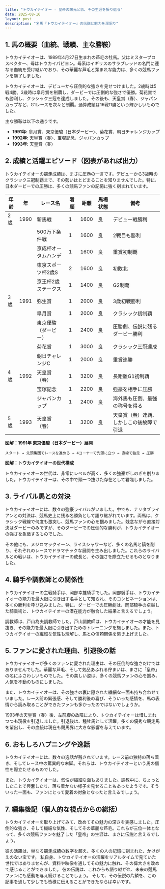 ```yaml
---
title: "トウカイテイオー - 皇帝の栄光と影、その生涯を振り返る"
date: 2025-08-16
layout: post
description: "名馬『トウカイテイオー』の伝説と魅力を深堀り"
---
```


## 1. 馬の概要（血統、戦績、主な勝鞍）

トウカイテイオーは、1989年4月27日生まれの芦毛の牡馬。父はミスタープロスペクター、母はトウカイパピヨン。母系はイギリスのサラブレッドの名門に連なる血統を受け継いでおり、その華麗な芦毛と類まれな能力は、多くの競馬ファンを魅了しました。

トウカイテイオーは、デビューから圧倒的な強さを見せつけました。2歳時は5戦4勝。3歳時は皐月賞を制覇し、ダービーでは圧倒的な強さで優勝。菊花賞でも勝利し、クラシック三冠を達成しました。その後も、天皇賞（春）、ジャパンカップなど、G1レースを次々と制覇。通算成績は16戦11勝という輝かしいものでした。

主な勝鞍は以下の通りです。

* **1991年:** 皐月賞、東京優駿（日本ダービー）、菊花賞、朝日チャレンジカップ
* **1992年:** 天皇賞（春）、宝塚記念、ジャパンカップ
* **1993年:** 天皇賞（春）


## 2. 成績と活躍エピソード（図表があれば出力）

トウカイテイオーの競走成績は、まさに圧巻の一言です。デビューから3歳時のクラシック三冠制覇まで、その勢いはとどまることを知りませんでした。特に、日本ダービーでの圧勝は、多くの競馬ファンの記憶に強く刻まれています。

| 年齢 | 年 | レース名          | 着順 | 距離 | 馬場状態 | 備考                                  |
|-----|----|-------------------|-----|-----|---------|---------------------------------------|
| 2歳 | 1990 | 新馬戦            | 1   | 1600 | 良       | デビュー戦勝利                         |
|     |     | 500万下条件戦      | 1   | 1600 | 良       | 2戦目も勝利                         |
|     |     | 京成杯オータムハンデ | 1   | 1600 | 良       | 重賞初制覇                             |
|     |     | 東京スポーツ杯2歳S | 2   | 1600 | 良       | 初敗北                                |
|     |     | 京王杯2歳ステークス | 1   | 1400 | 良       | G2制覇                                |
| 3歳 | 1991 | 弥生賞            | 1   | 2000 | 良       | 3歳初戦勝利                         |
|     |     | 皐月賞            | 1   | 2000 | 良       | クラシック初制覇                       |
|     |     | 東京優駿（ダービー） | 1   | 2400 | 良       | 圧勝劇、伝説に残るダービー勝利         |
|     |     | 菊花賞            | 1   | 3000 | 良       | クラシック三冠達成                     |
|     |     | 朝日チャレンジC     | 1   | 2000 | 良       | 重賞連勝                               |
| 4歳 | 1992 | 天皇賞（春）       | 1   | 3200 | 良       | 長距離G1初制覇                       |
|     |     | 宝塚記念           | 1   | 2200 | 良       | 強豪を相手に圧勝                       |
|     |     | ジャパンカップ       | 1   | 2400 | 良       | 海外馬も圧倒、最強の称号を得る          |
| 5歳 | 1993 | 天皇賞（春）       | 1   | 3200 | 良       | 天皇賞（春）連覇、しかしこの後故障で引退 |


**図解：1991年 東京優駿（日本ダービー）展開**

```
スタート → 先頭集団でレースを進める → 4コーナーで先頭に立つ → 直線で独走 → 圧勝
```

**図解：トウカイテイオーの世代構成**

トウカイテイオーの世代は、非常にレベルが高く、多くの強豪がしのぎを削りました。トウカイテイオーは、その中で頭一つ抜けた存在として君臨しました。


## 3. ライバル馬との対決

トウカイテイオーには、数々の強豪ライバルがいました。中でも、ナリタブライアンとの対決は、競馬史上に残る名勝負として語り継がれています。両馬は、クラシック戦線で何度も激突し、競馬ファンの心を掴みました。残念ながら直接対決はダービーのみですが、そのダービーでの圧倒的な勝利が、トウカイテイオーの強さを象徴するものでした。

その他にも、メジロマックイーン、ライスシャワーなど、多くの名馬と鎬を削り、それぞれのレースでドラマチックな展開を生み出しました。これらのライバルとの戦いは、トウカイテイオーの成長と、その強さを際立たせるものとなりました。


## 4. 騎手や調教師との関係性

トウカイテイオーの主戦騎手は、岡部幸雄騎手でした。岡部騎手は、トウカイテイオーの能力を最大限に引き出す名手として知られ、そのコンビネーションは、多くの勝利を呼び込みました。特に、ダービーでの圧勝劇は、岡部騎手の卓越した騎乗術と、トウカイテイオーの潜在能力が融合した結果と言えるでしょう。

調教師は、戸山為夫調教師でした。戸山調教師は、トウカイテイオーの才能を見抜き、その能力を最大限に引き出すためのトレーニングを施しました。また、トウカイテイオーの繊細な気性も理解し、馬との信頼関係を築き上げました。


## 5. ファンに愛された理由、引退後の話

トウカイテイオーが多くのファンに愛された理由は、その圧倒的な強さだけではありませんでした。華麗な芦毛、そして気品あふれる佇まいは、まさに「皇帝」の名にふさわしいものでした。その美しい姿は、多くの競馬ファンの心を掴み、人気を不動のものにしました。

また、トウカイテイオーは、その強さの裏に隠された繊細な一面も持ち合わせていました。レース前の緊張感、そして勝利後の喜び、そういった感情を、馬の表情から読み取ることができたファンも多かったのではないでしょうか。

1993年の天皇賞（春）後、左前脚の故障により、トウカイテイオーは惜しまれつつも現役を引退しました。引退後は、種牡馬として活躍。多くの優秀な競走馬を輩出し、その血統は現在も競馬界に大きな影響を与えています。


## 6. おもしろハプニングや逸話

トウカイテイオーには、数々の逸話が残されています。レース前の独特の落ち着き、そしてレース中の驚異的な末脚。それらは、トウカイテイオーという馬の個性を際立たせるものでした。

また、トウカイテイオーは、気性が繊細な面もありました。調教中に、ちょっとしたことで興奮したり、落ち着かない様子を見せることもあったようです。そういった一面も、ファンにとって愛着の対象となったと言えるでしょう。


## 7. 編集後記（個人的な視点からの総括）

トウカイテイオーを取り上げてみて、改めてその魅力の深さを実感しました。圧倒的な強さ、そして繊細な気性、そしてその華麗な芦毛。これらが三位一体となって、多くの競馬ファンを魅了した「皇帝」の生涯は、まさに伝説と言えるでしょう。

彼の活躍は、単なる競走成績の数字を超え、多くの人の記憶に刻まれた、かけがえのない宝です。  私自身、トウカイテイオーの活躍をリアルタイムで見ていた世代ではありませんが、資料や映像を通してその魅力に触れ、その偉大さを改めて感じることができました。  彼の伝説は、これからも語り継がれ、未来の競馬ファンにも感動を与え続けることでしょう。  そして、その伝説の片鱗を、この記事を通して少しでも皆様に伝えることができたならば幸いです。
